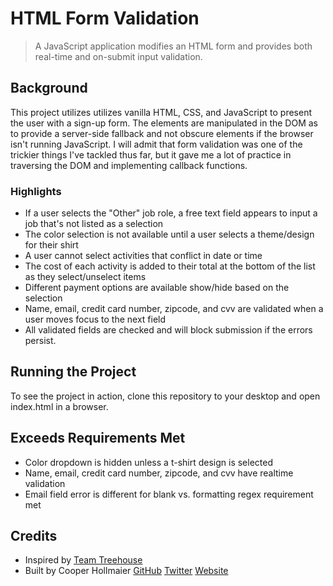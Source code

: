# HTML Form Validation
> A JavaScript application modifies an HTML form and provides both real-time and on-submit input validation.

## Background
This project utilizes utilizes vanilla HTML, CSS, and JavaScript to present the user with a sign-up form. The elements are manipulated in the DOM as to provide a server-side fallback and not obscure elements if the browser isn't running JavaScript. I will admit that form validation was one of the trickier things I've tackled thus far, but it gave me a lot of practice in traversing the DOM and implementing callback functions.

### Highlights
- If a user selects the "Other" job role, a free text field appears to input a job that's not listed as a selection
- The color selection is not available until a user selects a theme/design for their shirt
- A user cannot select activities that conflict in date or time
- The cost of each activity is added to their total at the bottom of the list as they select/unselect items
- Different payment options are available show/hide based on the selection
- Name, email, credit card number, zipcode, and cvv are validated when a user moves focus to the next field
- All validated fields are checked and will block submission if the errors persist.
  
## Running the Project
To see the project in action, clone this repository to your desktop and open index.html in a browser. 

## Exceeds Requirements Met
- Color dropdown is hidden unless a t-shirt design is selected
- Name, email, credit card number, zipcode, and cvv have realtime validation
- Email field error is different for blank vs. formatting regex requirement met


## Credits

- Inspired by [Team Treehouse](https://teamtreehouse.com/)
- Built by Cooper Hollmaier 
[GitHub](https://github.com/chollma) 
[Twitter](https://twitter.com/cooperhollmaier) 
[Website](https://cooperhollmaier.com)
